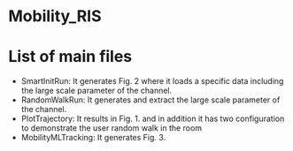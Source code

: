 # Mobility_RIS
# List of main files #
* SmartInitRun: It generates Fig. 2 where it loads a specific data including the large scale parameter of the channel.
* RandomWalkRun: It generates and extract the large scale parameter of the channel. 
* PlotTrajectory: It results in Fig. 1. and in addition it has two configuration to demonstrate the user random walk in the room
* MobilityMLTracking: It generates Fig. 3. 
